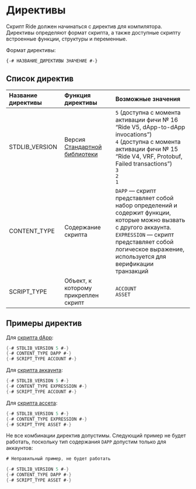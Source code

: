 # Директивы

Скрипт Ride должен начинаться с директив для компилятора. Директивы определяют формат скрипта, а также доступные скрипту встроенные функции, структуры и переменные.

Формат директивы:

``` ride
{-# НАЗВАНИЕ_ДИРЕКТИВЫ ЗНАЧЕНИЕ #-}
```

## Список директив

| Название директивы | Функция директивы | Возможные значения |
| :--- | :--- | :--- |
| STDLIB_VERSION | Версия [Стандартной библиотеки](/ru/ride/script/standard-library) | `5` (доступна с момента активации фичи №&nbsp;16 “Ride V5, dApp-to-dApp invocations”)<br>`4` (доступна с момента активации фичи №&nbsp;15 “Ride V4, VRF, Protobuf, Failed transactions”)<br>`3`<br>`2`<br>`1` |
| CONTENT_TYPE | Содержание скрипта | `DAPP` — скрипт представляет собой набор определений и содержит функции, которые можно вызвать с другого аккаунта.<br>`EXPRESSION` — скрипт представляет собой логическое выражение, используется для верификации транзакций<br> |
| SCRIPT_TYPE | Объект, к которому прикреплен скрипт | `ACCOUNT`<br>`ASSET` |

## Примеры директив

Для [скрипта dApp](/ru/ride/script/script-types/dapp-script):

```scala
{-# STDLIB_VERSION 5 #-}
{-# CONTENT_TYPE DAPP #-}
{-# SCRIPT_TYPE ACCOUNT #-}
```

Для [скрипта аккаунта](/ru/ride/script/script-types/account-script):

```scala
{-# STDLIB_VERSION 5 #-}
{-# CONTENT_TYPE EXPRESSION #-}
{-# SCRIPT_TYPE ACCOUNT #-}
```

Для [скрипта ассета](/ru/ride/script/script-types/account-script):

```scala
{-# STDLIB_VERSION 5 #-}
{-# CONTENT_TYPE EXPRESSION #-}
{-# SCRIPT_TYPE ASSET #-}
```

Не все комбинации директив допустимы. Следующий пример не будет работать, поскольку тип содержания `DAPP` допустим только для аккаунтов:

```scala
# Неправильный пример, не будет работать

{-# STDLIB_VERSION 5 #-}
{-# CONTENT_TYPE DAPP #-}
{-# SCRIPT_TYPE ASSET #-}
```
